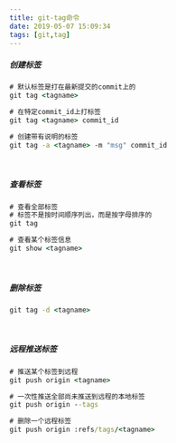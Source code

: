 ```yaml
---
title: git-tag命令
date: 2019-05-07 15:09:34
tags: [git,tag]
---
```


##### 创建标签

```cmd
# 默认标签是打在最新提交的commit上的
git tag <tagname>

# 在特定commit_id上打标签
git tag <tagname> commit_id

# 创建带有说明的标签
git tag -a <tagname> -m "msg" commit_id
```

<br/>



##### 查看标签

```cmd
# 查看全部标签
# 标签不是按时间顺序列出，而是按字母排序的
git tag

# 查看某个标签信息
git show <tagname>
```

<br/>



##### 删除标签

```cmd
git tag -d <tagname>
```

<!--more-->

<br/>



##### 远程推送标签

```cmd
# 推送某个标签到远程
git push origin <tagname>

# 一次性推送全部尚未推送到远程的本地标签
git push origin --tags

# 删除一个远程标签
git push origin :refs/tags/<tagname>
```

<br/>





